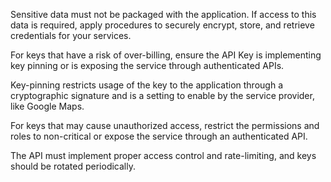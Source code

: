 Sensitive data must not be packaged with the application. If access to this data is required, apply procedures to
securely encrypt, store, and retrieve credentials for your services.

For keys that have a risk of over-billing, ensure the API Key is implementing key pinning or is exposing the service
through authenticated APIs.

Key-pinning restricts usage of the key to the application through a cryptographic signature and is a setting to enable
by the service provider, like Google Maps.

For keys that may cause unauthorized access, restrict the permissions and roles to non-critical or expose
the service through an authenticated API.

The API must implement proper access control and rate-limiting, and keys should be rotated periodically.
